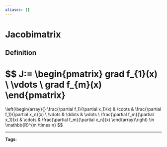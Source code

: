 ```yaml
---
aliases: []
---
```


# Jacobimatrix
## Definition
$$
J:=
\begin{pmatrix}
grad f_{1}(x) \\ \vdots \\ grad f_{m}(x)
\end{pmatrix}
=
\left(\begin{array}{}
\frac{\partial f_1}{\partial x_1}(x) & \cdots & \frac{\partial f_1}{\partial x_n}(x) \\
\vdots & \ddots & \vdots \\
\frac{\partial f_m}{\partial x_1}(x) & \cdots & \frac{\partial f_m}{\partial x_n}(x)
\end{array}\right)
\in \mathbb{R}^{m \times n}
$$

---
**Tags**: 